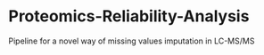 # Proteomics-Reliability-Analysis
Pipeline for a novel way of missing values imputation in LC-MS/MS
